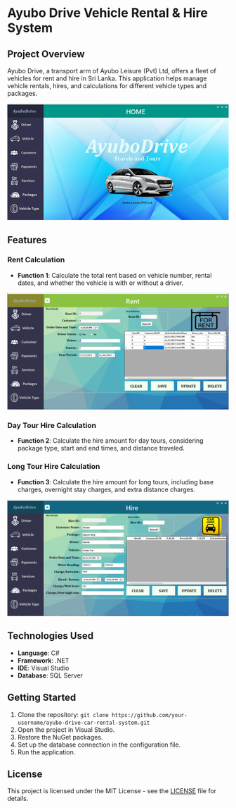 # Ayubo Drive Vehicle Rental & Hire System

## Project Overview

Ayubo Drive, a transport arm of Ayubo Leisure (Pvt) Ltd, offers a fleet of vehicles for rent and hire in Sri Lanka. This application helps manage vehicle rentals, hires, and calculations for different vehicle types and packages.

<p align="center">
  <img src="dashboard.png" alt="System Overview">
</p>

## Features

### Rent Calculation
- **Function 1**: Calculate the total rent based on vehicle number, rental dates, and whether the vehicle is with or without a driver.

<p align="center">
  <img src="rent.png" alt="System Overview">
</p>

### Day Tour Hire Calculation
- **Function 2**: Calculate the hire amount for day tours, considering package type, start and end times, and distance traveled.

### Long Tour Hire Calculation
- **Function 3**: Calculate the hire amount for long tours, including base charges, overnight stay charges, and extra distance charges.

<p align="center">
  <img src="hire.png" alt="System Overview">
</p>

## Technologies Used
- **Language**: C#
- **Framework**: .NET
- **IDE**: Visual Studio
- **Database**: SQL Server

## Getting Started
1. Clone the repository: `git clone https://github.com/your-username/ayubo-drive-car-rental-system.git`
2. Open the project in Visual Studio.
3. Restore the NuGet packages.
4. Set up the database connection in the configuration file.
5. Run the application.

## License
This project is licensed under the MIT License - see the [LICENSE](LICENSE) file for details.
